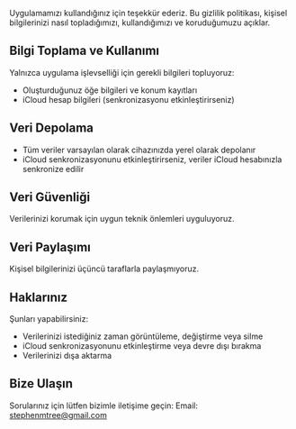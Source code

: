<!--
 * @Author: qz
 * @Date: 2025-01-19 19:27:56
 * @LastEditTime: 2025-01-19 21:10:26
-->
# Gizlilik Politikası

Uygulamamızı kullandığınız için teşekkür ederiz. Bu gizlilik politikası, kişisel bilgilerinizi nasıl topladığımızı, kullandığımızı ve koruduğumuzu açıklar.

## Bilgi Toplama ve Kullanımı

Yalnızca uygulama işlevselliği için gerekli bilgileri topluyoruz:
- Oluşturduğunuz öğe bilgileri ve konum kayıtları
- iCloud hesap bilgileri (senkronizasyonu etkinleştirirseniz)

## Veri Depolama

- Tüm veriler varsayılan olarak cihazınızda yerel olarak depolanır
- iCloud senkronizasyonunu etkinleştirirseniz, veriler iCloud hesabınızla senkronize edilir

## Veri Güvenliği

Verilerinizi korumak için uygun teknik önlemleri uyguluyoruz.

## Veri Paylaşımı

Kişisel bilgilerinizi üçüncü taraflarla paylaşmıyoruz.

## Haklarınız

Şunları yapabilirsiniz:
- Verilerinizi istediğiniz zaman görüntüleme, değiştirme veya silme
- iCloud senkronizasyonunu etkinleştirme veya devre dışı bırakma
- Verilerinizi dışa aktarma

## Bize Ulaşın

Sorularınız için lütfen bizimle iletişime geçin:
Email: stephenmtree@gmail.com 

<style>
    h1:first-of-type {
        display: none;
    }
</style>